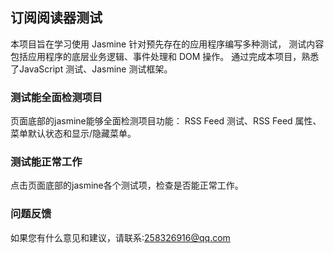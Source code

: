 ## 订阅阅读器测试
本项目旨在学习使用 Jasmine 针对预先存在的应用程序编写多种测试，
测试内容包括应用程序的底层业务逻辑、事件处理和 DOM 操作。
通过完成本项目，熟悉了JavaScript 测试、Jasmine 测试框架。

### 测试能全面检测项目
页面底部的jasmine能够全面检测项目功能：
RSS Feed 测试、RSS Feed 属性、菜单默认状态和显示/隐藏菜单。

### 测试能正常工作
点击页面底部的jasmine各个测试项，检查是否能正常工作。

### 问题反馈
如果您有什么意见和建议，请联系:258326916@qq.com
